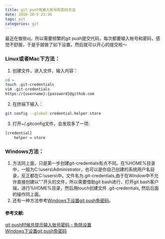 ```yaml
---
title: git push免输入账号和密码方法
date: 2016-10-5 23:36
tags: git
categories: git
---
```


最近在做些oj，所以需要频繁的git push提交代码，每次都要输入帐号和密码，感觉不舒服，于是乎就做了如下设置，然后就可以开心的提交啦～

### Linux或者Mac下方法：

1. 创建文件，进入文件，输入内容：
```bash
cd ~
touch .git-credentials
vim .git-credentials
https://{username}:{password}@github.com
```

2. 在终端下输入：
```bash
git config --global credential.helper store
```

3. 打开~/.gitconfig文件，会发现多了一项:
```bash
[credential]
    helper = store
```

### Windows方法：
1. 方法同上面，只是第一步创建git-credentials有点不同。在%HOME%目录中，一般为C:\users\Administrator，也可以是你自己创建的系统用户名目录，反正都在C:\users\中。文件名为.git-credentials,由于在Window中不允许直接创建以"."开头的文件，所以需要借助git bash进行，打开git bash客户端，进行%HOME%目录，然后用touch创建文件 .git-credentials, 然后后面的操作同上面。
2. 还有一种方法参考[Windows下设置git push免密码](http://www.cnblogs.com/ballwql/p/3462104.html)。


#### 参考文献:
[git push时候总提示输入账号密码 - 免除设置](http://blog.csdn.net/kevinew/article/details/24588123/)  
[Windows下设置git push免密码](http://www.cnblogs.com/ballwql/p/3462104.html)